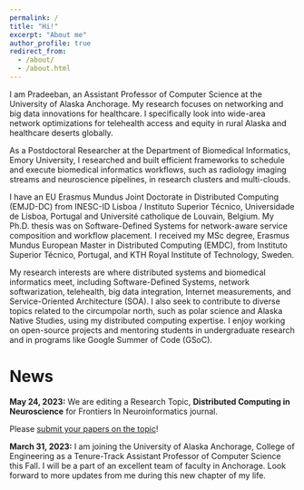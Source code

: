 ```yaml
---
permalink: /
title: "Hi!"
excerpt: "About me"
author_profile: true
redirect_from: 
  - /about/
  - /about.html
---
```


I am Pradeeban, an Assistant Professor of Computer Science at the University of Alaska Anchorage. My research focuses on networking and big data innovations for healthcare. I specifically look into wide-area network optimizations for telehealth access and equity in rural Alaska and healthcare deserts globally.

As a Postdoctoral Researcher at the Department of Biomedical Informatics, Emory University, I researched and built efficient frameworks to schedule and execute biomedical informatics workflows, such as radiology imaging streams and neuroscience pipelines, in research clusters and multi-clouds. 

I have an EU Erasmus Mundus Joint Doctorate in Distributed Computing (EMJD-DC) from INESC-ID Lisboa / Instituto Superior Técnico, Universidade de Lisboa, Portugal and Université catholique de Louvain, Belgium. My Ph.D. thesis was on Software-Defined Systems for network-aware service composition and workflow placement. I received my MSc degree, Erasmus Mundus European Master in Distributed Computing (EMDC), from Instituto Superior Técnico, Portugal, and KTH Royal Institute of Technology, Sweden.

My research interests are where distributed systems and biomedical informatics meet, including Software-Defined Systems, network softwarization, telehealth, big data integration, Internet measurements, and Service-Oriented Architecture (SOA). I also seek to contribute to diverse topics related to the circumpolar north, such as polar science and Alaska Native Studies, using my distributed computing expertise. I enjoy working on open-source projects and mentoring students in undergraduate research and in programs like Google Summer of Code (GSoC).

News
======
**May 24, 2023:** We are editing a Research Topic, **Distributed Computing in Neuroscience** for Frontiers In Neuroinformatics journal.

Please [submit your papers on the topic](https://www.frontiersin.org/research-topics/56857/distributed-computing-in-neuroscience)!

**March 31, 2023:** I am joining the University of Alaska Anchorage, College of Engineering as a Tenure-Track Assistant Professor of Computer Science this Fall. I will be a part of an excellent team of faculty in Anchorage. Look forward to more updates from me during this new chapter of my life.